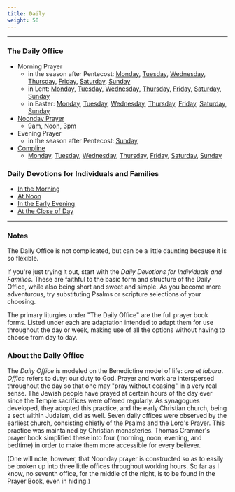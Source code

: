 ```yaml
---
title: Daily
weight: 50
---
```

--------
### The Daily Office
* Morning Prayer
  * in the season after Pentecost: [Monday](mp/mp-pentecost-covid-mon), [Tuesday](mp/mp-pentecost-covid-tue), [Wednesday](mp/mp-pentecost-covid-wed), [Thursday](mp/mp-pentecost-covid-thu), [Friday](mp/mp-pentecost-covid-fri), [Saturday](mp/mp-pentecost-covid-sat), [Sunday](mp/mp-pentecost-covid-sun)
  * in Lent: [Monday](mp/mp-lent-mon-covid), [Tuesday](mp/mp-lent-tue-covid), [Wednesday](mp/mp-lent-wed-covid), [Thursday](mp/mp-lent-thu-covid), [Friday](mp/mp-lent-fri-covid), [Saturday](mp/mp-lent-sat-covid), [Sunday](mp/mp-lent-sun-covid)
  * in Easter: [Monday](mp/mp-easter-covid-mon), [Tuesday](mp/mp-easter-covid-tue), [Wednesday](mp/mp-easter-covid-wed), [Thursday](mp/mp-easter-covid-thu), [Friday](mp/mp-easter-covid-fri), [Saturday](mp/mp-easter-covid-sat), [Sunday](mp/mp-easter-covid-sun)
* [Noonday Prayer](noonday)
    * [9am](noonday-terce), [Noon](noonday-sext), [3pm](noonday-none)
* Evening Prayer
  * in the season after Pentecost: [Sunday](ep/ep-pentecost-sun)
* [Compline](compline)
    * [Monday](compline1), [Tuesday](compline2), [Wednesday](compline3), [Thursday](compline4), [Friday](compline3), [Saturday](complinesat), [Sunday](compline4)


### Daily Devotions for Individuals and Families
- [In the Morning](dd-morning)
- [At Noon](dd-noon)
- [In the Early Evening](dd-evening)
- [At the Close of Day](dd-night)

--------
### Notes
The Daily Office is not complicated, but can be a little daunting because it is so flexible.

If you're just trying it out, start with the _Daily Devotions for Individuals and Families_. These are faithful to the basic form and structure of the Daily Office, while also being short and sweet and simple. As you become more adventurous, try substituting Psalms or scripture selections of your choosing.

The primary liturgies under "The Daily Office" are the full prayer book forms. Listed under each are adaptation intended to adapt them for use throughout the day or week, making use of all the options without having to choose from day to day.

### About the Daily Office
The _Daily Office_ is modeled on the Benedictine model of life: _ora et labora_. _Office_ refers to duty: our duty to God. Prayer and work are interspersed throughout the day so that one may "pray without ceasing" in a very real sense. The Jewish people have prayed at certain hours of the day ever since the Temple sacrifices were offered regularly. As synagogues developed, they adopted this practice, and the early Christian church, being a sect within Judaism, did as well. Seven daily offices were observed by the earliest church, consisting chiefly of the Psalms and the Lord's Prayer. This practice was maintained by Christian monasteries. Thomas Cramner's prayer book simplified these into four (morning, noon, evening, and bedtime) in order to make them more accessible for every believer.

(One will note, however, that Noonday prayer is constructed so as to easily be broken up into three little offices throughout working hours. So far as I know, no seventh office, for the middle of the night, is to be found in the Prayer Book, even in hiding.)
